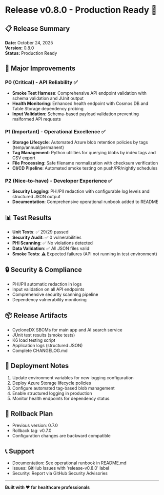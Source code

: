 # Release v0.8.0 - Production Ready 🚀

## 📋 Release Summary
**Date:** October 24, 2025  
**Version:** 0.8.0  
**Status:** Production Ready  

## 🎯 Major Improvements

### P0 (Critical) - API Reliability ✅
- **Smoke Test Harness**: Comprehensive API endpoint validation with schema validation and JUnit output
- **Health Monitoring**: Enhanced health endpoint with Cosmos DB and Table Storage dependency probing
- **Input Validation**: Schema-based payload validation preventing malformed API requests

### P1 (Important) - Operational Excellence ✅
- **Storage Lifecycle**: Automated Azure blob retention policies by tags (temp/annual/permanent)
- **Tag Management**: Python utilities for querying blobs by index tags and CSV export
- **File Processing**: Safe filename normalization with checksum verification
- **CI/CD Pipeline**: Automated smoke testing on push/PR/nightly schedules

### P2 (Nice-to-have) - Developer Experience ✅
- **Security Logging**: PHI/PII redaction with configurable log levels and structured JSON output
- **Documentation**: Comprehensive operational runbook added to README

## 📊 Test Results
- **Unit Tests**: ✅ 29/29 passed
- **Security Audit**: ✅ 0 vulnerabilities
- **PHI Scanning**: ✅ No violations detected
- **Data Validation**: ✅ All JSON files valid
- **Smoke Tests**: ⚠️ Expected failures (API not running in test environment)

## 🔒 Security & Compliance
- PHI/PII automatic redaction in logs
- Input validation on all API endpoints
- Comprehensive security scanning pipeline
- Dependency vulnerability monitoring

## 📦 Release Artifacts
- CycloneDX SBOMs for main app and AI search service
- JUnit test results (smoke tests)
- K6 load testing script
- Application logs (structured JSON)
- Complete CHANGELOG.md

## 🚀 Deployment Notes
1. Update environment variables for new logging configuration
2. Deploy Azure Storage lifecycle policies
3. Configure automated tag-based blob management
4. Enable structured logging in production
5. Monitor health endpoints for dependency status

## 🔄 Rollback Plan
- Previous version: 0.7.0
- Rollback tag: v0.7.0
- Configuration changes are backward compatible

## 📞 Support
- Documentation: See operational runbook in README.md
- Issues: GitHub Issues with 'release-v0.8.0' label
- Security: Report via GitHub Security Advisories

---
**Built with ❤️ for healthcare professionals**
